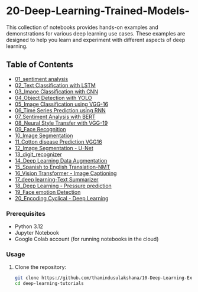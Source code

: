 # 20-Deep-Learning-Trained-Models-
This collection of notebooks provides hands-on examples and demonstrations for various deep learning use cases. These examples are designed to help you learn and experiment with different aspects of deep learning.

## Table of Contents

- [01_sentiment analysis](https://github.com/ThaminduSulakshana/10-Deep-Learning-Example-Trained-Models-/blob/928a86b646788fb1d00cc86ce0ad812aa48e9040/01_sentiment%20analysis.ipynb)
- [02_Text Classification with LSTM](https://github.com/ThaminduSulakshana/20-Deep-Learning-Trained-Models-/blob/main/02_Text%20Classification%20with%20LSTM.ipynb)
- [03_Image Classification with CNN](https://github.com/ThaminduSulakshana/20-Deep-Learning-Trained-Models-/blob/main/03_Image%20Classification%20with%20CNN.ipynb)
- [04_Object Detection with YOLO](https://github.com/ThaminduSulakshana/20-Deep-Learning-Trained-Models-/blob/main/04_Object%20Detection%20with%20YOLO.ipynb)
- [05_Image Classification using VGG-16](https://github.com/ThaminduSulakshana/20-Deep-Learning-Trained-Models-/blob/main/05_Image%20Classification%20using%20VGG16.ipynb)
- [06_Time Series Prediction using RNN](https://github.com/ThaminduSulakshana/20-Deep-Learning-Trained-Models-/blob/main/06_Time%20Series%20Prediction%20using%20RNN.ipynb)
- [07_Sentiment Analysis with BERT](https://github.com/ThaminduSulakshana/20-Deep-Learning-Trained-Models-/blob/main/07_Sentiment%20Analysis%20with%20BERT.ipynb)
- [08_Neural Style Transfer with VGG-19](https://github.com/ThaminduSulakshana/20-Deep-Learning-Trained-Models-/blob/main/08_Neural%20Style%20Transfer%20with%20VGG-19.ipynb)
- [09_Face Recognition](https://github.com/ThaminduSulakshana/20-Deep-Learning-Trained-Models-/blob/main/09_Face%20Recognition.ipynb)
- [10_Image Segmentation](https://github.com/ThaminduSulakshana/20-Deep-Learning-Trained-Models-/blob/main/10_Image%20Segmentation.ipynb)
- [11_Cotton disease Prediction VGG16](https://github.com/ThaminduSulakshana/20-Deep-Learning-Trained-Models-/blob/main/11_Cotton%20disease%20Prediction%20VGG16.ipynb)
- [12_Image Segmentation - U-Net](https://github.com/ThaminduSulakshana/20-Deep-Learning-Trained-Models-/blob/main/12_Image%20Segmentation%20-%20U-Net.ipynb)
- [13_digit_recognizer](https://github.com/ThaminduSulakshana/20-Deep-Learning-Trained-Models-/blob/main/13_digit_recognizer.ipynb)
- [14_Deep Learning Data Augmentation](https://github.com/ThaminduSulakshana/20-Deep-Learning-Trained-Models-/blob/main/14_Deep%20Learning%20Data%20Augmentation.ipynb)
- [15_Spanish to English Translation-NMT](https://github.com/ThaminduSulakshana/20-Deep-Learning-Trained-Models-/blob/main/15_Spanish%20to%20English%20Translation-NMT.ipynb)
- [16_Vision Transformer - Image Captioning](https://github.com/ThaminduSulakshana/20-Deep-Learning-Trained-Models-/blob/main/16_Vision%20Transformer%20-%20Image%20Captioning.ipynb)
- [17_deep learning-Text Summarizer](https://github.com/ThaminduSulakshana/20-Deep-Learning-Trained-Models-/blob/main/17_deep%20learning-Text%20Summarizer.ipynb)
- [18_Deep Learning - Pressure prediction](https://github.com/ThaminduSulakshana/20-Deep-Learning-Trained-Models-/blob/main/18_Deep%20Learning%20-%20Pressure%20prediction%20.ipynb)
- [19_Face emotion Detection](https://github.com/ThaminduSulakshana/20-Deep-Learning-Trained-Models-/blob/main/19_Face%20emotion%20Dectection.ipynb)
- [20_Encoding Cyclical - Deep Learning](https://github.com/ThaminduSulakshana/20-Deep-Learning-Trained-Models-/blob/main/20_Encoding%20Cyclical%20-%20Deep%20Learning.ipynb)

### Prerequisites

- Python 3.12
- Jupyter Notebook
- Google Colab account (for running notebooks in the cloud)

### Usage

1. Clone the repository:

   ```bash
   git clone https://github.com/thamindusulakshana/10-Deep-Learning-Example-Trained-Models-.git
   cd deep-learning-tutorials
